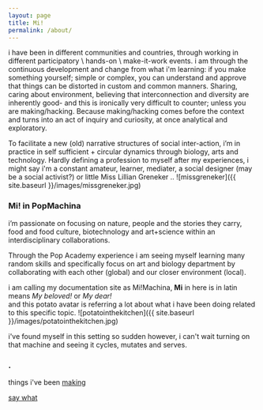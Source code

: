 ```yaml
---
layout: page
title: Mi! 
permalink: /about/
---
```


i have been in different communities and countries, through working in different participatory \ hands-on \ make-it-work events. i am through the continuous development and change from what i'm learning: if you make something yourself; simple or complex, you can understand and approve that things can be distorted in custom and common manners. Sharing, caring about environment, believing that interconnection and diversity are inherently good- and this is ironically very difficult to counter; unless you are making/hacking. Because making/hacking comes before the context and turns into an act of inquiry and curiosity, at once analytical and exploratory.  

To facilitate a new (old) narrative structures of social inter-action, i’m in practice in self sufficient + circular dynamics through biology, arts and technology. Hardly defining a profession to myself after my experiences, i might say i'm a constant amateur, learner, mediater, a social designer (may be a social activist?) or little Miss Lillian Greneker .. 
![missgreneker]({{ site.baseurl }}/images/missgreneker.jpg)



### Mi! in PopMachina

i’m passionate on focusing on nature, people and the stories they carry, food and food culture, biotechnology and art+science within an interdisciplinary collaborations.

Through the Pop Academy experience i am seeing myself learning many random skills and specifically focus on art and biology department by collaborating with each other (global) and our closer environment (local).

i am calling my documentation site as Mi!Machina, **Mi** in here is in latin means _My beloved!_ or _My dear!_  
and this potato avatar is referring a lot about what i have been doing related to this specific topic. 
![potatointhekitchen]({{ site.baseurl }}/images/potatointhekitchen.jpg)
 

i've found myself in this setting so sudden however, i can't wait turning on that machine and seeing it cycles, mutates and serves.  


### .
things i've been [making](https://issuu.com/badedin/docs/0000)  

[say what](mailto:mydearmachina@gmail.com)

